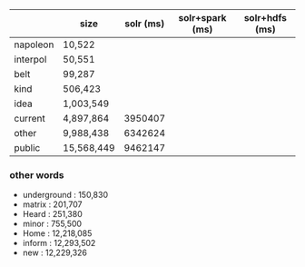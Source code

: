 |          | size       | solr (ms) | solr+spark (ms) | solr+hdfs (ms) |
|----------|------------|-----------|-----------------|----------------|
| napoleon | 10,522     |           |                 |                |
| interpol | 50,551     |           |                 |                |
| belt     | 99,287     |           |                 |                |
| kind     | 506,423    |           |                 |                |
| idea     | 1,003,549  |           |                 |                |
| current  | 4,897,864  | 3950407   |                 |                |
| other    | 9,988,438  | 6342624   |                 |                |
| public   | 15,568,449 | 9462147   |                 |                |

### other words
- underground : 150,830
- matrix : 201,707
- Heard : 251,380
- minor : 755,500
- Home : 12,218,085
- inform : 12,293,502
- new : 12,229,326
